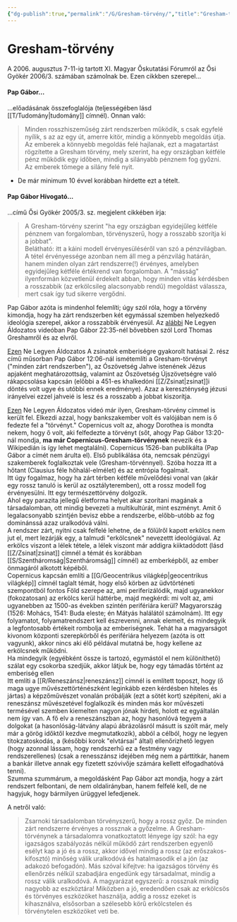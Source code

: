```yaml
---
{"dg-publish":true,"permalink":"/G/Gresham-törvény/","title":"Gresham-törvény","created":"2023-10-21T10:50","updated":"2024-10-25T19:08"}
---
```



# Gresham-törvény

A 2006. augusztus 7-11-ig tartott XI. Magyar Őskutatási Fórumról az Ősi Gyökér 2006/3. számában számolnak be. Ezen cikkben szerepel...

#### Pap Gábor...

...előadásának összefoglalója (teljességében lásd [[T/Tudomány\|tudomány]] címnél). Onnan való:  
> Minden rosszhiszeműség zárt rendszerben működik, s csak egyfelé nyílik, s az az egy út, amerre kitör, mindig a könnyebb megoldás útja. Az emberek a könnyebb megoldás felé hajlanak, ezt a magatartást rögzítette a Gresham törvény, mely szerint, ha egy országban kétféle pénz működik egy időben, mindig a silányabb pénznem fog győzni. Az emberek tömege a silány felé nyit.  
- De már minimum 10 évvel korábban hirdette ezt a tételt.

#### Pap Gábor Hívogató...

...című Ősi Gyökér 2005/3. sz. megjelent cikkében írja:  
> A Gresham-törvény szerint "ha egy országban egyidejűleg kétféle pénznem van forgalomban, törvényszerű, hogy a rosszabb szorítja ki a jobbat".  
> Belátható: itt a káini modell érvényesüléséről van szó a pénzvilágban. A tétel érvényessége azonban nem áll meg a pénzvilág határán, hanem minden olyan zárt rendszerre(!) érvényes, amelyben egyidejűleg kétféle értékrend van forgalomban. A "másság" ilyenformán közvetlenül érdekelt abban, hogy minden vitás kérdésben a rosszabbik (az erkölcsileg alacsonyabb rendű) megoldást válassza, mert csak így tud sikerre vergődni.  

Pap Gábor azóta is mindenhol felemlíti; úgy szól róla, hogy a törvény kimondja, hogy ha zárt rendszerben két egymással szemben helyezkedő ideológia szerepel, akkor a rosszabbik érvényesül. Az [alábbi](https://youtu.be/WsxN4DyIXMw) Ne Legyen Áldozatos videóban Pap Gábor 22:35-nél bővebben szól Lord Thomas Greshamről és az elvről.  

[Ezen](https://www.youtube.com/watch?v=l8Vs52vhuR4) Ne Legyen Áldozatos A zsinatok emberiségre gyakorolt hatásai 2. rész című műsorban Pap Gábor 12:06-nál ismétemlíti a Gresham-törvényt ("minden zárt rendszerben"), az Ószövetség Jahve istenének Jézus apjaként meghatározottság, valamint az Ószövetség Újszövetségre való rákapcsolása kapcsán (előbbi a 451-es khalkedóni [[Z/Zsinat\|zsinat]]i döntés volt ugye és utóbbi ennek eredménye). Azaz a kereszténység jézusi irányelvei ezzel jahveié is lesz és a rosszabb a jobbat kiszorítja.  

[Ezen](https://www.youtube.com/watch?v=ytnDPJd_N-0) Ne Legyen Áldozatos videó már ilyen, Gresham-törvény címmel is került fel. Elkezdi azzal, hogy bankszakember volt és valójában nem is ő fedezte fel a "törvényt." Copernicus volt az, ahogy Dorothea is mondta nekem, hogy ő volt, aki felfedezte a törvényt (sőt, ahogy Pap Gábor 13:20-nál mondja, **ma már Copernicus-Gresham-törvénynek** nevezik és a Wikipedián is így lehet megtalálni). Copernicus 1526-ban publikálta (Pap Gábor a címét nem árulta el). Első publikálása óta, nemcsak pénzügyi szakemberek foglalkoztak vele (Gresham-törvénnyel). Szóba hozza itt a hőtant (Clausius féle hőhalál-elmélet) és az entrópia fogalmait.  
Itt úgy fogalmaz, hogy ha zárt térben kétféle művelődési vonal van (akár egy rossz tanuló is kerül az osztályteremben), ott a rossz modell fog érvényesülni. Itt egy természettörvény dolgozik.  
Ahol egy parazita jellegű életforma helyet akar szorítani magának a társadalomban, ott mindig bevezeti a multikultúrát, mint eszményt. Amit ő legalacsonyabb szintjén bevisz ebbe a rendszerbe, előbb-utóbb az fog dominánssá azaz uralkodóvá válni.  
A rendszer zárt, nyitni csak felfelé lehetne, de a fölülről kapott erkölcs nem jut el, mert lezárják egy, a talmudi "erkölcsnek" nevezettt ideológiával. Az erkölcs viszont a lélek tétele, a lélek viszont már addigra kiiktadódott (lásd [[Z/Zsinat\|zsinat]] címnél a témát és korábban [[S/Szentháromság\|Szentháromság]] címnél) az emberképből, az ember önmagáról alkotott képéből.  
Copernicus kapcsán említi a [[G/Geocentrikus világkép\|geocentrikus világkép]] címnél taglalt témát, hogy első körben az üdvtörténeti szempontból fontos Föld szerepe az, ami periferizálódik, majd ugyanekkor (fokozatosan) az erkölcs kerül háttérbe, majd megkérdi: mi volt az, ami ugyanebben az 1500-as években szintén perifériára kerül? Magyarország (1526: Mohács, 1541: Buda eleste; én Mátyás halálától számolnám). Itt egy folyamatot, folyamatrendszert kell észrevenni, annak elemeit, és mindegyik a legfontosabb értékeit rombolja az emberiségnek. Tehát ha a magyarságot kivonom központi szerepkörből és perifériára helyezem (azóta is ott vagyunk), akkor nincs aki élő példával mutatná be, hogy kellene az erkölcsnek működni.  
Ha mindegyik (egyébként össze is tartozó, egymástól el nem különíthető) szálat egy csokorba szedjük, akkor látjuk be, hogy egy támadás történt az emberiség ellen  
Itt említi a [[R/Reneszánsz\|reneszánsz]] címnél is említett toposzt, hogy (ő maga ugye művészettörténészként leginkább ezen kérdésben hiteles és jártas) a képzőművészet vonalán próbálják (ezt a sötét kort) szépíteni, aki a reneszánsz művészetével foglalkozik és minden más kor művészeti termésével szemben kiemelten nagyon jónak hirdeti, holott ez egyáltalán nem így van. A fő elv a reneszánszban az, hogy hasonlóvá tegyem a dolgokat (a hasonlóság-látvány alapú ábrázolásról másutt is szólt már, mely már a görög időktől kezdve megmutatkozik), abból a célból, hogy ne legyen titokzatoskodás, a (későbbi korok "elvtársai" által) ellenőrizhető legyen (hogy azonnal lássam, hogy rendszerhű ez a festmény vagy rendszerellenes) (csak a renesszánsz idejében még nem a párttitkár, hanem a bankár illetve annak egy fizetett szóvivője számára kellett elfogadhatóvá tenni).  
Szumma szummárum, a megoldásként Pap Gábor azt mondja, hogy a zárt rendszert felbontani, de nem oldalirányban, hanem felfelé kell, de ne hagyjuk, hogy bármilyen ürüggyel lefedjenek.  

A netről való:  
> Zsarnoki társadalomban törvényszerű, hogy a rossz győz. De minden zárt rendszerre érvényes a rossznak a győzelme. A Gresham-törvénynek a társadalomra vonatkoztatott lényege így szól: ha egy igazságos szabályozás nélkül működő zárt rendszerben egyenlő esélyt kap a jó és a rossz, akkor idővel mindig a rossz (az erőszakos-kifosztó) minőség válik uralkodóvá és hatalmasodik el a jón (az adakozó befogadón). Más szóval kifejtve: ha igazságos törvény és ellenőrzés nélkül szabadjára engedünk egy társadalmat, mindig a rossz válik uralkodóvá. A magyarázat egyszerű: a rossznak mindig nagyobb az eszköztára! Miközben a jó, eredendően csak az erkölcsös és törvényes eszközöket használja, addig a rossz ezeket is kihasználva, elsősorban a szélesebb körű erkölcstelen és törvénytelen eszközöket veti be.  